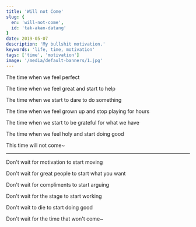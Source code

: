 ```yaml
---
title: 'Will not Come'
slug: {
  en: 'will-not-come',
  id: 'tak-akan-datang'
}
date: 2019-05-07
description: 'My bullshit motivation.'
keywords: 'life, time, motivation'
tags: ['time', 'motivation']
image: '/media/default-banners/1.jpg'
---
```


The time when we feel perfect

The time when we feel great and start to help

The time when we start to dare to do something

The time when we feel grown up and stop playing for hours

The time when we start to be grateful for what we have

The time when we feel holy and start doing good

This time will not come~

---

Don't wait for motivation to start moving

Don't wait for great people to start what you want

Don't wait for compliments to start arguing

Don't wait for the stage to start working

Don't wait to die to start doing good

Don't wait for the time that won't come~
